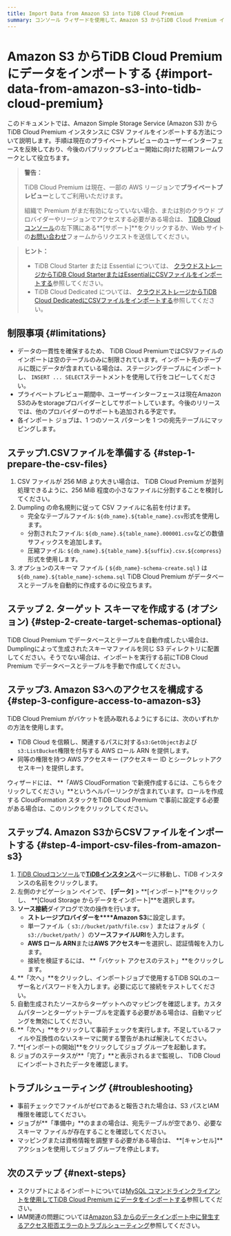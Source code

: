 ```yaml
---
title: Import Data from Amazon S3 into TiDB Cloud Premium
summary: コンソール ウィザードを使用して、Amazon S3 からTiDB Cloud Premium インスタンスに CSV ファイルをインポートする方法を学習します。
---
```


# Amazon S3 からTiDB Cloud Premium にデータをインポートする {#import-data-from-amazon-s3-into-tidb-cloud-premium}

このドキュメントでは、Amazon Simple Storage Service (Amazon S3) からTiDB Cloud Premium インスタンスに CSV ファイルをインポートする方法について説明します。手順は現在のプライベートプレビューのユーザーインターフェースを反映しており、今後のパブリックプレビュー開始に向けた初期フレームワークとして役立ちます。

> **警告：**
>
> TiDB Cloud Premium は現在、一部の AWS リージョンで**プライベートプレビュー**としてご利用いただけます。
>
> 組織で Premium がまだ有効になっていない場合、または別のクラウド プロバイダーやリージョンでアクセスする必要がある場合は、 [TiDB Cloudコンソール](https://tidbcloud.com/)の左下隅にある**[サポート]**をクリックするか、Web サイトの[お問い合わせ](https://www.pingcap.com/contact-us)フォームからリクエストを送信してください。

> **ヒント：**
>
> -   TiDB Cloud Starter または Essential については、 [クラウドストレージからTiDB Cloud StarterまたはEssentialにCSVファイルをインポートする](/tidb-cloud/import-csv-files-serverless.md)参照してください。
> -   TiDB Cloud Dedicated については、 [クラウドストレージからTiDB Cloud DedicatedにCSVファイルをインポートする](/tidb-cloud/import-csv-files.md)参照してください。

## 制限事項 {#limitations}

-   データの一貫性を確保するため、 TiDB Cloud PremiumではCSVファイルのインポートは空のテーブルのみに制限されています。インポート先のテーブルに既にデータが含まれている場合は、ステージングテーブルにインポートし、 `INSERT ... SELECT`ステートメントを使用して行をコピーしてください。
-   プライベートプレビュー期間中、ユーザーインターフェースは現在Amazon S3のみをstorageプロバイダーとしてサポートしています。今後のリリースでは、他のプロバイダーのサポートも追加される予定です。
-   各インポート ジョブは、1 つのソース パターンを 1 つの宛先テーブルにマッピングします。

## ステップ1.CSVファイルを準備する {#step-1-prepare-the-csv-files}

1.  CSV ファイルが 256 MiB より大きい場合は、 TiDB Cloud Premium が並列処理できるように、256 MiB 程度の小さなファイルに分割することを検討してください。
2.  Dumpling の命名規則に従って CSV ファイルに名前を付けます。
    -   完全なテーブルファイル: `${db_name}.${table_name}.csv`形式を使用します。
    -   分割されたファイル: `${db_name}.${table_name}.000001.csv`などの数値サフィックスを追加します。
    -   圧縮ファイル: `${db_name}.${table_name}.${suffix}.csv.${compress}`形式を使用します。
3.  オプションのスキーマ ファイル ( `${db_name}-schema-create.sql` ) は`${db_name}.${table_name}-schema.sql` TiDB Cloud Premium がデータベースとテーブルを自動的に作成するのに役立ちます。

<!--Todo
These naming conventions are identical to the TiDB Cloud Serverless workflow. Update this section after we validate the Premium defaults.
-->

## ステップ 2. ターゲット スキーマを作成する (オプション) {#step-2-create-target-schemas-optional}

TiDB Cloud Premium でデータベースとテーブルを自動作成したい場合は、 Dumplingによって生成されたスキーマファイルを同じ S3 ディレクトリに配置してください。そうでない場合は、インポートを実行する前にTiDB Cloud Premium でデータベースとテーブルを手動で作成してください。

## ステップ3. Amazon S3へのアクセスを構成する {#step-3-configure-access-to-amazon-s3}

TiDB Cloud Premium がバケットを読み取れるようにするには、次のいずれかの方法を使用します。

-   TiDB Cloud を信頼し、関連するパスに対する`s3:GetObject`および`s3:ListBucket`権限を付与する AWS ロール ARN を提供します。
-   同等の権限を持つ AWS アクセスキー (アクセスキー ID とシークレットアクセスキー) を提供します。

ウィザードには、 **「AWS CloudFormation で新規作成するには、こちらをクリックしてください」**というヘルパーリンクが含まれています。ロールを作成する CloudFormation スタックをTiDB Cloud Premium で事前に設定する必要がある場合は、このリンクをクリックしてください。

## ステップ4. Amazon S3からCSVファイルをインポートする {#step-4-import-csv-files-from-amazon-s3}

1.  [TiDB Cloudコンソール](https://tidbcloud.com/tidbs)で[**TiDBインスタンス**](https://tidbcloud.com/tidbs)ページに移動し、TiDB インスタンスの名前をクリックします。
2.  左側のナビゲーション ペインで、 **[データ]** &gt; **[インポート]**をクリックし、 **[Cloud Storage からデータをインポート]**を選択します。
3.  **ソース接続**ダイアログで次の操作を行います。
    -   **ストレージプロバイダーを****Amazon S3**に設定します。
    -   単一ファイル（ `s3://bucket/path/file.csv` ）またはフォルダ（ `s3://bucket/path/` ）の**ソースファイルURI**を入力します。
    -   **AWS ロール ARN**または**AWS アクセスキー**を選択し、認証情報を入力します。
    -   接続を検証するには、 **「バケット アクセスのテスト」**をクリックします。
        <!--Todo-- Known preview issue: the button returns to the idle state without a success toast.-->
4.  **「次へ」**をクリックし、インポートジョブで使用するTiDB SQLのユーザー名とパスワードを入力します。必要に応じて接続をテストしてください。
5.  自動生成されたソースからターゲットへのマッピングを確認します。カスタムパターンとターゲットテーブルを定義する必要がある場合は、自動マッピングを無効にしてください。
6.  **「次へ」**をクリックして事前チェックを実行します。不足しているファイルや互換性のないスキーマに関する警告があれば解決してください。
7.  **[インポートの開始]**をクリックしてジョブ グループを起動します。
8.  ジョブのステータスが**「完了」**と表示されるまで監視し、 TiDB Cloudにインポートされたデータを確認します。

## トラブルシューティング {#troubleshooting}

-   事前チェックでファイルがゼロであると報告された場合は、S3 パスとIAM権限を確認してください。
-   ジョブが**「準備中」**のままの場合は、宛先テーブルが空であり、必要なスキーマ ファイルが存在することを確認してください。
-   マッピングまたは資格情報を調整する必要がある場合は、 **[キャンセル]**アクションを使用してジョブ グループを停止します。

## 次のステップ {#next-steps}

-   スクリプトによるインポートについては[MySQL コマンドラインクライアントを使用してTiDB Cloud Premium にデータをインポートする](/tidb-cloud/premium/import-with-mysql-cli-premium.md)参照してください。
-   IAM関連の問題については[Amazon S3 からのデータインポート中に発生するアクセス拒否エラーのトラブルシューティング](/tidb-cloud/troubleshoot-import-access-denied-error.md)参照してください。
